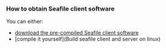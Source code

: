 ### How to obtain Seafile client software

You can either:  
* [download the pre-compiled Seafile client software](http://www.seafile.com/download) 
* [compile it yourself](Build seafile client and server on linux)